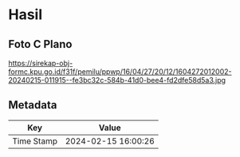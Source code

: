 # Hasil

## Foto C Plano

https://sirekap-obj-formc.kpu.go.id/f31f/pemilu/ppwp/16/04/27/20/12/1604272012002-20240215-011915--fe3bc32c-584b-41d0-bee4-fd2dfe58d5a3.jpg


## Metadata

| Key        | Value               |
| ---------- | ------------------- |
| Time Stamp | 2024-02-15 16:00:26 |



